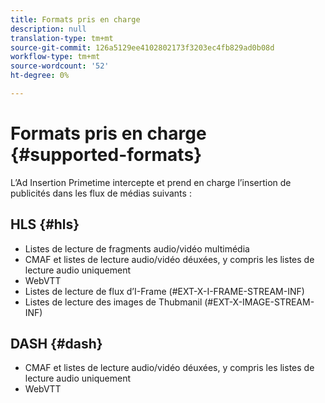 ```yaml
---
title: Formats pris en charge
description: null
translation-type: tm+mt
source-git-commit: 126a5129ee4102802173f3203ec4fb829ad0b08d
workflow-type: tm+mt
source-wordcount: '52'
ht-degree: 0%

---
```



# Formats pris en charge {#supported-formats}

L’Ad Insertion Primetime intercepte et prend en charge l’insertion de publicités dans les flux de médias suivants :

## HLS {#hls}

- Listes de lecture de fragments audio/vidéo multimédia
- CMAF et listes de lecture audio/vidéo déuxées, y compris les listes de lecture audio uniquement
- WebVTT
- Listes de lecture de flux d’I-Frame (#EXT-X-I-FRAME-STREAM-INF)
- Listes de lecture des images de Thubmanil (#EXT-X-IMAGE-STREAM-INF)

## DASH {#dash}

- CMAF et listes de lecture audio/vidéo déuxées, y compris les listes de lecture audio uniquement
- WebVTT
